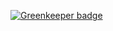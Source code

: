 

[![Greenkeeper badge](https://badges.greenkeeper.io/NiGhTTraX/nyc-exclude-bug.svg)](https://greenkeeper.io/)